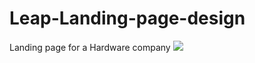 # Leap-Landing-page-design
Landing page for a Hardware company
<img src="Screenshot 2021-07-09 at 17-00-37 Leap Buy Desktop, Laptop with 25% Discount Free Shipping">
